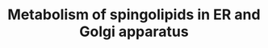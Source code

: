---
annotations:
- type: Pathway Ontology
  value: glycosphingolipid metabolic pathway
- type: Pathway Ontology
  value: lacto-series glycosphingolipid metabolic pathway
- type: Pathway Ontology
  value: sphingolipid biosynthetic pathway
- type: Pathway Ontology
  value: sphingolipid metabolic pathway
authors:
- DeSl
- Egonw
- Youssefwalid
- MaintBot
- Eweitz
- Finterly
description: New Pathway on Sphingolipids.
last-edited: 2021-06-23
organisms:
- Homo sapiens
redirect_from:
- /index.php/Pathway:WP4142
- /instance/WP4142
schema-jsonld:
- '@context': https://schema.org/
  '@id': https://wikipathways.github.io/pathways/WP4142.html
  '@type': Dataset
  creator:
    '@type': Organization
    name: WikiPathways
  description: New Pathway on Sphingolipids.
  keywords:
  - GlcCer synthase
  - sphingosine kinase
  - GD1b
  - GD3
  - GT1b
  - GA1
  - SATIV
  - GM1a
  - SGMS2
  - Sphingomyelin
  - SATI
  - neutral GSLs
  - GT3
  - GD2
  - SATIII
  - SGMS1
  - GALNT1
  - SATII
  - CERS3
  - GM1b
  - GM2
  - GT1c
  - ceramide-1-phosphate
  - GM3
  - SPTLC1P1
  - ethanolamine phosphate
  - GQ1c
  - DEGS2
  - GA2
  - Sphinganine 1-phosphate
  - GalCer synthase
  - B3GALNT1
  - SPTLC1P5
  - SPHK2
  - Sphingosine-1-phosphate
  - galactosyl-ceramide
  - CERK
  - B4GALNT1
  - lactosylceramide
  - B3GALT2
  - hexadecanal
  - Sphingosine
  - GD1a
  - Palmitoyl CoA
  - B3GALT1
  - KDSR
  - GT2
  - 3-ketosphinganine
  - Ceramide
  - SPGG2
  - SPGG1
  - DEGS1
  - Sphinganine
  - SPTLC1P3
  - Sulfatide
  - serine
  - glucosylceramide
  - SPTLC1P4
  - B4GALT1
  - SPTLC1P2
  - B4GALT2
  - galactosylceramide
  - SPL1
  - GalNacT
  - GALNTL1
  - SPHK1
  - Dihydroceramide desaturase
  - Dihydroceramide
  license: CC0
  name: Metabolism of spingolipids in ER and Golgi apparatus
seo: CreativeWork
title: Metabolism of spingolipids in ER and Golgi apparatus
wpid: WP4142
---